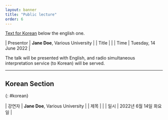 ```yaml
---
layout: banner
title: "Public lecture"
order: 6
---
```


<style>
table {
  border-collapse: collapse;
  border: 1px solid black;
}
th, td {
  padding: 5px;
  padding-right: 10px;
  min-width: 8em;
}
</style>

[Text for Korean](#korean) below the english one.

| Presentor | **Jane Doe**, Various University | 
| Title     | |
| Time      | Tuesday, 14 June 2022 |

The talk will be presented with English, and radio simultaneous interpretation service (to Korean) will be served.

-----

## Korean Section
{: #korean}

| 강연자 | **Jane Doe**, Various University |
| 제목  | |
| 일시  | 2022년 6월 14일 화요일 |